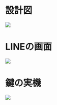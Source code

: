  
# 設計図
 
 
![](https://readme-img.s3.ap-northeast-1.amazonaws.com/img/my_smartlock.png)
 
 
# LINEの画面
 
![](https://readme-img.s3.ap-northeast-1.amazonaws.com/img/line_%E6%93%8D%E4%BD%9C.PNG)

# 鍵の実機
 
![](https://readme-img.s3.ap-northeast-1.amazonaws.com/img/IMG_6626.jpg)
 

